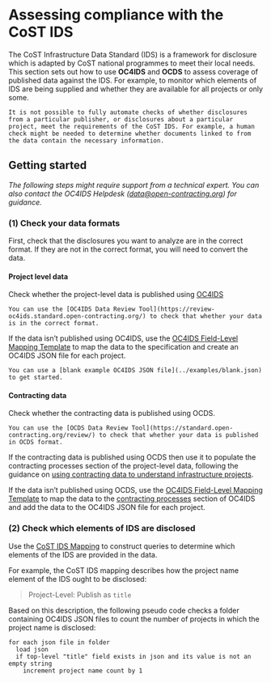 # Assessing compliance with the CoST IDS

The CoST Infrastructure Data Standard (IDS) is a framework for disclosure which is adapted by CoST national programmes to meet their local needs. This section sets out how to use **OC4IDS** and **OCDS** to assess coverage of published data against the IDS. For example, to monitor which elements of IDS are being supplied and whether they are available for all projects or only some.

```{note}
It is not possible to fully automate checks of whether disclosures from a particular publisher, or disclosures about a particular project, meet the requirements of the CoST IDS. For example, a human check might be needed to determine whether documents linked to from the data contain the necessary information.
```

## Getting started

*The following steps might require support from a technical expert. You can also contact the OC4IDS Helpdesk ([data@open-contracting.org](mailto:data@open-contracting.org)) for guidance.*

### (1) Check your data formats

First, check that the disclosures you want to analyze are in the correct format. If they are not in the correct format, you will need to convert the data.

#### Project level data

Check whether the project-level data is published using [OC4IDS](../../projects/index)

```{tip}
You can use the [OC4IDS Data Review Tool](https://review-oc4ids.standard.open-contracting.org/) to check that whether your data is in the correct format.
```

If the data isn’t published using OC4IDS, use the [OC4IDS Field-Level Mapping Template](https://www.open-contracting.org/resources/oc4ids-field-level-mapping-template/) to map the data to the specification and create an OC4IDS JSON file for each project.

```{tip}
You can use a [blank example OC4IDS JSON file](../examples/blank.json) to get started.
```

#### Contracting data

Check whether the contracting data is published using OCDS.

```{tip}
You can use the [OCDS Data Review Tool](https://standard.open-contracting.org/review/) to check that whether your data is published in OCDS format.
```

If the contracting data is published using OCDS then use it to populate the contracting processes section of the project-level data, following the guidance on [using contracting data to understand infrastructure projects](using).

If the data isn’t published using OCDS, use the [OC4IDS Field-Level Mapping Template](https://www.open-contracting.org/resources/oc4ids-field-level-mapping-template/) to map the data to the [contracting processes](../reference/schema.md#contractingprocess) section of OC4IDS and add the data to the OC4IDS JSON file for each project.

### (2) Check which elements of IDS are disclosed

Use the [CoST IDS Mapping](../../cost/index) to construct queries to determine which elements of the IDS are provided in the data.

For example, the CoST IDS mapping describes how the project name element of the IDS ought to be disclosed:

> Project-Level: Publish as `title`

Based on this description, the following pseudo code checks a folder containing OC4IDS JSON files to count the number of projects in which the project name is disclosed:

```none
for each json file in folder
  load json
  if top-level "title" field exists in json and its value is not an empty string
    increment project name count by 1    
```
